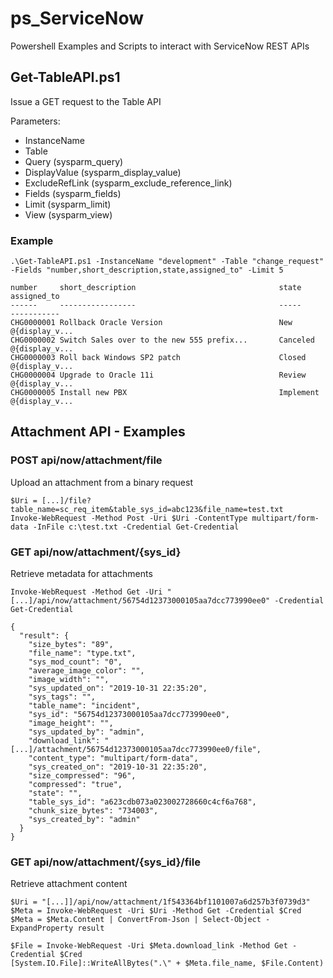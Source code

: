 # ps_ServiceNow
Powershell Examples and Scripts to interact with ServiceNow REST APIs

## Get-TableAPI.ps1
Issue a GET request to the Table API

Parameters:
* InstanceName
* Table
* Query (sysparm_query)
* DisplayValue (sysparm_display_value)
* ExcludeRefLink (sysparm_exclude_reference_link)
* Fields (sysparm_fields)
* Limit (sysparm_limit)
* View (sysparm_view)

### Example
```
.\Get-TableAPI.ps1 -InstanceName "development" -Table "change_request" -Fields "number,short_description,state,assigned_to" -Limit 5

number     short_description                                state     assigned_to   
------     -----------------                                -----     -----------   
CHG0000001 Rollback Oracle Version                          New       @{display_v...
CHG0000002 Switch Sales over to the new 555 prefix...       Canceled  @{display_v...
CHG0000003 Roll back Windows SP2 patch                      Closed    @{display_v...
CHG0000004 Upgrade to Oracle 11i                            Review    @{display_v...
CHG0000005 Install new PBX                                  Implement @{display_v...
```

## Attachment API - Examples
### POST api/now/attachment/file
Upload an attachment from a binary request
```
$Uri = [...]/file?table_name=sc_req_item&table_sys_id=abc123&file_name=test.txt
Invoke-WebRequest -Method Post -Uri $Uri -ContentType multipart/form-data -InFile c:\test.txt -Credential Get-Credential
```

### GET api/now/attachment/{sys_id}
Retrieve metadata for attachments
```
Invoke-WebRequest -Method Get -Uri "[...]/api/now/attachment/56754d12373000105aa7dcc773990ee0" -Credential Get-Credential

{
  "result": {
    "size_bytes": "89",
    "file_name": "type.txt",
    "sys_mod_count": "0",
    "average_image_color": "",
    "image_width": "",
    "sys_updated_on": "2019-10-31 22:35:20",
    "sys_tags": "",
    "table_name": "incident",
    "sys_id": "56754d12373000105aa7dcc773990ee0",
    "image_height": "",
    "sys_updated_by": "admin",
    "download_link": "[...]/attachment/56754d12373000105aa7dcc773990ee0/file",
    "content_type": "multipart/form-data",
    "sys_created_on": "2019-10-31 22:35:20",
    "size_compressed": "96",
    "compressed": "true",
    "state": "",
    "table_sys_id": "a623cdb073a023002728660c4cf6a768",
    "chunk_size_bytes": "734003",
    "sys_created_by": "admin"
  }
}
```

### GET api/now/attachment/{sys_id}/file
Retrieve attachment content
```
$Uri = "[...]]/api/now/attachment/1f543364bf1101007a6d257b3f0739d3"
$Meta = Invoke-WebRequest -Uri $Uri -Method Get -Credential $Cred
$Meta = $Meta.Content | ConvertFrom-Json | Select-Object -ExpandProperty result

$File = Invoke-WebRequest -Uri $Meta.download_link -Method Get -Credential $Cred
[System.IO.File]::WriteAllBytes(".\" + $Meta.file_name, $File.Content)
```
